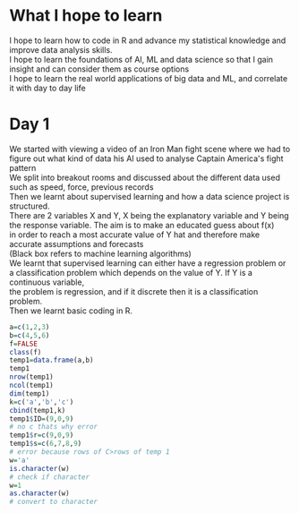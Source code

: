 # What I hope to learn
I hope to learn how to code in R and advance my statistical knowledge and improve data analysis skills.\
I hope to learn the foundations of AI, ML and data science so that I gain insight and can consider them as course options\
I hope to learn the real world applications of big data and ML, and correlate it with day to day life

# Day 1 
We started with viewing a video of an Iron Man fight scene where we had to figure out what kind of data his AI used to analyse Captain America's fight pattern\
We split into breakout rooms and discussed about the different data used such as speed, force, previous records\
Then we learnt about supervised learning and how a data science project is structured.\
There are 2 variables X and Y, X being the explanatory variable and Y being the response variable. The aim is to make an educated guess about f(x)\
in order to reach a most accurate value of Y hat and therefore make accurate assumptions and forecasts\
(Black box refers to machine learning algorithms)\
We learnt that supervised learning can either have a regression problem or a classification problem which depends on the value of Y. If Y is a continuous variable,\
the problem is regression, and if it discrete then it is a classification problem. \
Then we learnt basic coding in R.

```r
a=c(1,2,3)
b=c(4,5,6)
f=FALSE
class(f)
temp1=data.frame(a,b)
temp1
nrow(temp1)
ncol(temp1)
dim(temp1)
k=c('a','b','c')
cbind(temp1,k)
temp1$ID=(9,0,9)
# no c thats why error
temp1$r=c(9,0,9)
temp1$s=c(6,7,8,9)
# error because rows of C>rows of temp 1
w='a'
is.character(w)
# check if character
w=1
as.character(w)
# convert to character
